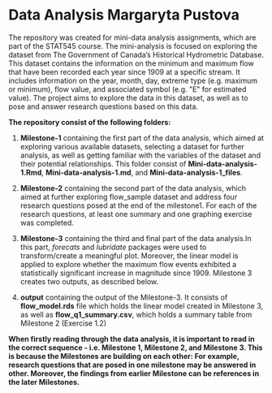 # Data Analysis Margaryta Pustova

The repository was created for mini-data analysis assignments, which are part of the STAT545 course. The mini-analysis is focused on exploring the dataset from The Government of Canada’s Historical Hydrometric Database. This dataset contains the information on the minimum and maximum flow that have been recorded each year since 1909 at a specific stream. It includes information on the year, month, day, extreme type (e.g. maximum or minimum), flow value, and associated symbol (e.g. "E" for estimated value). The project aims to explore the data in this dataset, as well as to pose and answer research questions based on this data.


**The repository consist of the following folders:**


1. **Milestone-1** containing the first part of the data analysis, which aimed at exploring various available datasets, selecting a dataset for further analysis, as well as getting familiar with the variables of the dataset and their potential relationships. This folder consist of **Mini-data-analysis-1.Rmd**, **Mini-data-analysis-1.md**, and **Mini-data-analysis-1_files**. 


2. **Milestone-2** containing the second part of the data analysis, which aimed at further exploring flow_sample dataset and address four research questions posed at the end of the milestone1. For each of the research questions, at least one summary and one graphing exercise was completed.

3. **Milestone-3** containing the third and final part of the data analysis.In this part, *forecats* and *lubridate* packages were used to transform/create a meaningful plot. Moreover, the linear model is applied to explore whether the maximum flow events exhibited a statistically significant increase in magnitude since 1909. Milestone 3 creates two outputs, as described below.

4. **output** containing the output of the Milestone-3. It consists of **flow_model.rds** file which holds the linear model created in Milestone 3, as well as **flow_q1_summary.csv**, which holds a summary table from Milestone 2 (Exercise 1.2)

**When firstly reading through the data analysis, it is important to read in the correct sequence - i.e. Milestone 1, Milestone 2, and Milestone 3. This is because the Milestones are building on each other: For example, research questions that are posed in one milestone may be answered in other. Moreover, the findings from earlier Milestone can be references in the later Milestones.**
